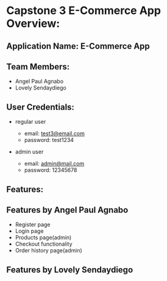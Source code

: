 # Capstone 3 E-Commerce App Overview:
## Application Name: E-Commerce App

## Team Members:
* Angel Paul Agnabo
* Lovely Sendaydiego

## User Credentials:
- regular user
	- email: test3@email.com
	- password: test1234

- admin user
	- email: admin@mail.com
	- password: 12345678

## Features:
## Features by Angel Paul Agnabo

- Register page
- Login page
- Products page(admin)
- Checkout functionality
- Order history page(admin)

## Features by Lovely Sendaydiego
